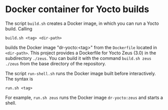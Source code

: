# Docker container for Yocto builds

The script `build.sh` creates a Docker image, in which you can run a Yocto build. Calling

    build.sh <tag> <dir-path>

builds the Docker image "dr-yocto:\<tag>" from the `Dockerfile` located in `<dir-path>`. 
This project provides a Dockerfile for Yocto Zeus (3.0) in the subdirectory `./zeus`. You can
build it with the command `build.sh zeus ./zeus` from the base directory of the repository.

The script `run-shell.sh` runs the Docker image built before interactively. The syntax is

    run.sh <tag>

For example, `run.sh zeus` runs the Docker image `dr-yocto:zeus` and starts a shell.


